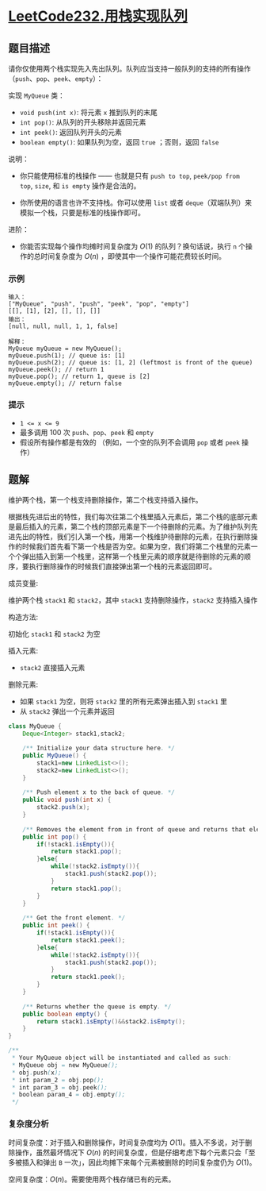 # [LeetCode232.用栈实现队列](https://leetcode-cn.com/problems/implement-queue-using-stacks/)
## 题目描述
请你仅使用两个栈实现先入先出队列。队列应当支持一般队列的支持的所有操作（`push`、`pop`、`peek`、`empty`）：

实现 `MyQueue` 类：

- `void push(int x)`: 将元素 `x` 推到队列的末尾
- `int pop()`: 从队列的开头移除并返回元素
- `int peek()`: 返回队列开头的元素
- `boolean empty()`: 如果队列为空，返回 `true` ；否则，返回 `false`
 

说明：

- 你只能使用标准的栈操作 —— 也就是只有 `push to top`, `peek/pop from top`, `size`, 和 `is empty` 操作是合法的。

- 你所使用的语言也许不支持栈。你可以使用 `list` 或者 `deque`（双端队列）来模拟一个栈，只要是标准的栈操作即可。
 

进阶：

- 你能否实现每个操作均摊时间复杂度为 $O(1)$ 的队列？换句话说，执行 `n` 个操作的总时间复杂度为 $O(n)$ ，即使其中一个操作可能花费较长时间。

### 示例
```
输入：
["MyQueue", "push", "push", "peek", "pop", "empty"]
[[], [1], [2], [], [], []]
输出：
[null, null, null, 1, 1, false]

解释：
MyQueue myQueue = new MyQueue();
myQueue.push(1); // queue is: [1]
myQueue.push(2); // queue is: [1, 2] (leftmost is front of the queue)
myQueue.peek(); // return 1
myQueue.pop(); // return 1, queue is [2]
myQueue.empty(); // return false
```
### 提示
- `1 <= x <= 9`
- 最多调用 100 次 `push`、`pop`、`peek` 和 `empty`
- 假设所有操作都是有效的 （例如，一个空的队列不会调用 `pop` 或者 `peek` 操作）
## 题解
维护两个栈，第一个栈支持删除操作，第二个栈支持插入操作。

根据栈先进后出的特性，我们每次往第二个栈里插入元素后，第二个栈的底部元素是最后插入的元素，第二个栈的顶部元素是下一个待删除的元素。为了维护队列先进先出的特性，我们引入第一个栈，用第一个栈维护待删除的元素，在执行删除操作的时候我们首先看下第一个栈是否为空。如果为空，我们将第二个栈里的元素一个个弹出插入到第一个栈里，这样第一个栈里元素的顺序就是待删除的元素的顺序，要执行删除操作的时候我们直接弹出第一个栈的元素返回即可。

成员变量:

维护两个栈 `stack1` 和 `stack2`，其中 `stack1` 支持删除操作，`stack2` 支持插入操作

构造方法:

初始化 `stack1` 和 `stack2` 为空

插入元素:

- `stack2` 直接插入元素

删除元素:

- 如果 `stack1` 为空，则将 `stack2` 里的所有元素弹出插入到 `stack1` 里
- 从 `stack2` 弹出一个元素并返回

```java
class MyQueue {
    Deque<Integer> stack1,stack2;

    /** Initialize your data structure here. */
    public MyQueue() {
        stack1=new LinkedList<>();
        stack2=new LinkedList<>();
    }
    
    /** Push element x to the back of queue. */
    public void push(int x) {
        stack2.push(x);
    }
    
    /** Removes the element from in front of queue and returns that element. */
    public int pop() {
        if(!stack1.isEmpty()){
            return stack1.pop();
        }else{
            while(!stack2.isEmpty()){
                stack1.push(stack2.pop());
            }
            return stack1.pop();
        }
    }
    
    /** Get the front element. */
    public int peek() {
        if(!stack1.isEmpty()){
            return stack1.peek();
        }else{
            while(!stack2.isEmpty()){
                stack1.push(stack2.pop());
            }
            return stack1.peek();
        }
    }
    
    /** Returns whether the queue is empty. */
    public boolean empty() {
        return stack1.isEmpty()&&stack2.isEmpty();
    }
}

/**
 * Your MyQueue object will be instantiated and called as such:
 * MyQueue obj = new MyQueue();
 * obj.push(x);
 * int param_2 = obj.pop();
 * int param_3 = obj.peek();
 * boolean param_4 = obj.empty();
 */
```
### 复杂度分析
时间复杂度：对于插入和删除操作，时间复杂度均为 $O(1)$。插入不多说，对于删除操作，虽然最坏情况下 $O(n)$ 的时间复杂度，但是仔细考虑下每个元素只会「至多被插入和弹出 `B` 一次」，因此均摊下来每个元素被删除的时间复杂度仍为 $O(1)$。

空间复杂度：$O(n)$。需要使用两个栈存储已有的元素。
